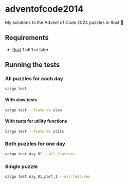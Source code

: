 # adventofcode2014

My solutions to the Advent of Code 2024 puzzles in Rust 🦀

## Requirements

* [Rust](https://www.rust-lang.org/) 1.56.1 or later

## Running the tests

### All puzzles for each day

```sh
cargo test
```

#### With slow tests

```sh
cargo test --features slow
```

#### With tests for utility functions

```sh
cargo test --features utils
```

### Both puzzles for one day

```sh
cargo test day_01 --all-features
```

### Single puzzle

```sh
cargo test day_01_part_1 --all-features
```
